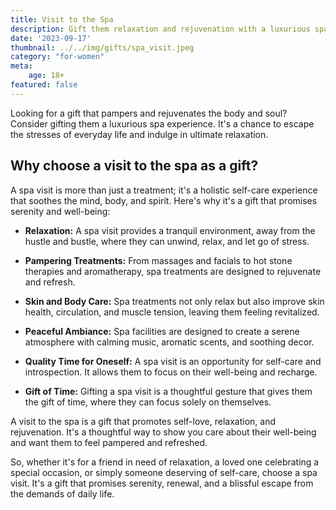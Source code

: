 ```yaml
---
title: Visit to the Spa
description: Gift them relaxation and rejuvenation with a luxurious spa experience.
date: '2023-09-17'
thumbnail: ../../img/gifts/spa_visit.jpeg
category: "for-women"
meta:
    age: 18+
featured: false
---
```

Looking for a gift that pampers and rejuvenates the body and soul? Consider gifting them a luxurious spa experience. It's a chance to escape the stresses of everyday life and indulge in ultimate relaxation.

## Why choose a visit to the spa as a gift?

A spa visit is more than just a treatment; it's a holistic self-care experience that soothes the mind, body, and spirit. Here's why it's a gift that promises serenity and well-being:

- **Relaxation:** A spa visit provides a tranquil environment, away from the hustle and bustle, where they can unwind, relax, and let go of stress.

- **Pampering Treatments:** From massages and facials to hot stone therapies and aromatherapy, spa treatments are designed to rejuvenate and refresh.

- **Skin and Body Care:** Spa treatments not only relax but also improve skin health, circulation, and muscle tension, leaving them feeling revitalized.

- **Peaceful Ambiance:** Spa facilities are designed to create a serene atmosphere with calming music, aromatic scents, and soothing decor.

- **Quality Time for Oneself:** A spa visit is an opportunity for self-care and introspection. It allows them to focus on their well-being and recharge.

- **Gift of Time:** Gifting a spa visit is a thoughtful gesture that gives them the gift of time, where they can focus solely on themselves.

A visit to the spa is a gift that promotes self-love, relaxation, and rejuvenation. It's a thoughtful way to show you care about their well-being and want them to feel pampered and refreshed.

So, whether it's for a friend in need of relaxation, a loved one celebrating a special occasion, or simply someone deserving of self-care, choose a spa visit. It's a gift that promises serenity, renewal, and a blissful escape from the demands of daily life.
